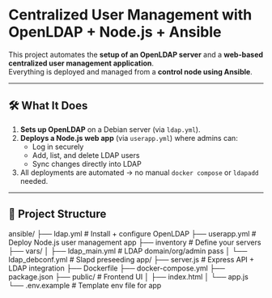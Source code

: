 # Centralized User Management with OpenLDAP + Node.js + Ansible

This project automates the **setup of an OpenLDAP server** and a **web-based centralized user management application**.  
Everything is deployed and managed from a **control node using Ansible**.  

---

## 🛠️ What It Does
1. **Sets up OpenLDAP** on a Debian server (via `ldap.yml`).  
2. **Deploys a Node.js web app** (via `userapp.yml`) where admins can:
   - Log in securely
   - Add, list, and delete LDAP users
   - Sync changes directly into LDAP
3. All deployments are automated → no manual `docker compose` or `ldapadd` needed.

---

## 📂 Project Structure
ansible/
├── ldap.yml # Install + configure OpenLDAP
├── userapp.yml # Deploy Node.js user management app
├── inventory # Define your servers
├── vars/
│ ├── ldap_main.yml # LDAP domain/org/admin pass
│ └── ldap_debconf.yml # Slapd preseeding
app/
├── server.js # Express API + LDAP integration
├── Dockerfile
├── docker-compose.yml
├── package.json
├── public/ # Frontend UI
│ ├── index.html
│ └── app.js
└── .env.example # Template env file for app
